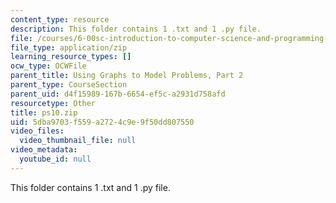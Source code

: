 ```yaml
---
content_type: resource
description: This folder contains 1 .txt and 1 .py file.
file: /courses/6-00sc-introduction-to-computer-science-and-programming-spring-2011/5dba9703f559a2724c9e9f50dd807550_ps10.zip
file_type: application/zip
learning_resource_types: []
ocw_type: OCWFile
parent_title: Using Graphs to Model Problems, Part 2
parent_type: CourseSection
parent_uid: d4f15989-167b-6654-ef5c-a2931d758afd
resourcetype: Other
title: ps10.zip
uid: 5dba9703-f559-a272-4c9e-9f50dd807550
video_files:
  video_thumbnail_file: null
video_metadata:
  youtube_id: null
---
```

This folder contains 1 .txt and 1 .py file.


